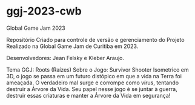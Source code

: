 # ggj-2023-cwb
Global Game Jam 2023

Repositório Criado para controle de versão e gerenciamento do Projeto Realizado na Global Game Jam de Curitiba em 2023.

Desenvolvedores: Jean Felsky e Kleber Araujo.

Tema GGJ: Roots (Raízes)
Sobre o Jogo:
Survivor Shooter Isometrico em 3D, o jogo se passa em um futuro distópico em que a vida na Terra foi ameaçada. O verdadeiro mal surge e corrompe como vírus, tentando destruir a Árvore da Vida. Seu papel nesse jogo é se juntar à guerra, destruir essas criaturas e manter a Árvore da Vida em segurança!

